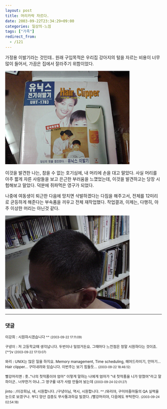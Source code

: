 ```yaml
---
layout: post
title: 머리카락 자르다.
date: 2003-09-22T23:34:29+09:00
categories: 일상의-느낌
tags: ["가족"]
redirect_from:
  - /121
---
```


가정용 이발기라는 것인데.. 원래 구입목적은 우리집 강아지의 털을 자르는 비용이 너무 많이 들어서, 가끔은 집에서 잘라주기 위함이었다.

![ ](/assets/media/logs_archives_DSC01687.jpg)

이것을 발견한 나는, 참을 수 없는 호기심에, 내 머리에 손을 대고 말았다. 사실 머리를 아주 짧게 자른 사람들을 보고 은근한 부러움을 느꼈었는데, 이것을 발견하고는 당장 시험해보고 말았다. 덕분에 쥐파먹은 영구가 되었다.

나중에 여동생이 퇴근한 다음에 망치면 삭발하겠다는 다짐을 해주고서, 전체를 12미리로 균등하게 해준다는 부속품을 끼우고 전체 재작업했다. 작업결과, 이제는, 다행히, 아주 이상한 머리는 아닌것 같다.

![ ](/assets/media/logs_archives_DSC01686.jpg)

* * *

### 댓글



<!--- cmt:250 --->
<!--- mail: --->
<!--- parent:0 --->

<small class=comment>이강희 : 시원하시겠습니다 ^^ <small>(2003-09-22 17:11:09)</small></small>


<!--- cmt:251 --->
<!--- mail: --->
<!--- parent:0 --->

<small class=comment>구녕이 : 저 고등학교때 생각납니다. 두번이나 밀었거든요. 그때마다 느낀점은 정말 시원하다는 것이죠. (^^)v <small>(2003-09-22 17:13:07)</small></small>


<!--- cmt:252 --->
<!--- mail: --->
<!--- parent:0 --->

<small class=comment>와리 : UNIX는 많은 일을 하지요. Memory management, Time scheduling, 헤어드라이기, 안마기... Hair clipper...   구미내려와 있습니다. 이번주는 보기 힘들듯... <small>(2003-09-22 18:46:12)</small></small>


<!--- cmt:253 --->
<!--- mail: --->
<!--- parent:0 --->

<small class=comment>빨강머리앤 : 훗.."나의 첫작품이야 엄마" 이렇게 말하는 나에게 엄마가 "내 첫작품을 니가 망쳤어"라고 말하더군.. 너무한거 아냐..그 영구를 내가 사람 만들어 놨는데 <small>(2003-09-24 02:01:27)</small></small>


<!--- cmt:254 --->
<!--- mail: --->
<!--- parent:0 --->

<small class=comment>jinto : /이강희님, 네, 시원합니다. /구녕이님, 역시, 시원합니다. ^^ /와리야, 구미아줌마들의 QA 실력을 눈으로 보겠구나. 부디 양산 검증도 무사통과하길 빌겠다. /빨강머리야, 다음에도 부탁한다. <small>(2003-09-24 02:54:18)</small></small>

